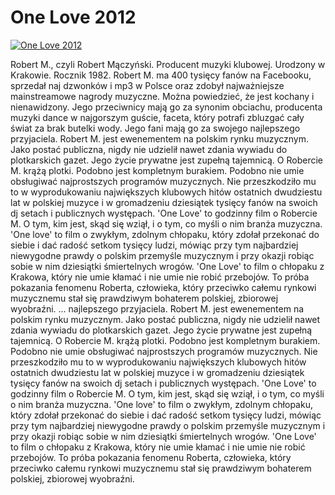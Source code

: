 One Love 2012 
=============
[![One Love 2012 ](http://vidos.pl/images/player.gif)](http://vidos.pl/one-love-2012)

 Robert M., czyli Robert Mączyński. Producent muzyki klubowej. Urodzony w Krakowie. Rocznik 1982. Robert M. ma 400 tysięcy fanów na Facebooku, sprzedał naj dzwonków i mp3 w Polsce oraz zdobył najważniejsze mainstreamowe nagrody muzyczne. Można powiedzieć, że jest kochany i nienawidzony. Jego przeciwnicy mają go za synonim obciachu, producenta muzyki dance w najgorszym guście, faceta, który potrafi zbluzgać cały świat za brak butelki wody. Jego fani mają go za swojego najlepszego przyjaciela. Robert M. jest ewenementem na polskim rynku muzycznym. Jako postać publiczna, nigdy nie udzielił nawet zdania wywiadu do plotkarskich gazet. Jego życie prywatne jest zupełną tajemnicą. O Robercie M. krążą plotki. Podobno jest kompletnym burakiem. Podobno nie umie obsługiwać najprostszych programów muzycznych. Nie przeszkodziło mu to w wyprodukowaniu największych klubowych hitów ostatnich dwudziestu lat w polskiej muzyce i w gromadzeniu dziesiątek tysięcy fanów na swoich dj setach i publicznych występach. 'One Love' to godzinny film o Robercie M. O tym, kim jest, skąd się wziął, i o tym, co myśli o nim branża muzyczna. 'One love' to film o zwykłym, zdolnym chłopaku, który zdołał przekonać do siebie i dać radość setkom tysięcy ludzi, mówiąc przy tym najbardziej niewygodne prawdy o polskim przemyśle muzycznym i przy okazji robiąc sobie w nim dziesiątki śmiertelnych wrogów. 'One Love' to film o chłopaku z Krakowa, który nie umie kłamać i nie umie nie robić przebojów. To próba pokazania fenomenu Roberta, człowieka, który przeciwko całemu rynkowi muzycznemu stał się prawdziwym bohaterem polskiej, zbiorowej wyobraźni.   ... najlepszego przyjaciela. Robert M. jest ewenementem na polskim rynku muzycznym. Jako postać publiczna, nigdy nie udzielił nawet zdania wywiadu do plotkarskich gazet. Jego życie prywatne jest zupełną tajemnicą. O Robercie M. krążą plotki. Podobno jest kompletnym burakiem. Podobno nie umie obsługiwać najprostszych programów muzycznych. Nie przeszkodziło mu to w wyprodukowaniu największych klubowych hitów ostatnich dwudziestu lat w polskiej muzyce i w gromadzeniu dziesiątek tysięcy fanów na swoich dj setach i publicznych występach. 'One Love' to godzinny film o Robercie M. O tym, kim jest, skąd się wziął, i o tym, co myśli o nim branża muzyczna. 'One love' to film o zwykłym, zdolnym chłopaku, który zdołał przekonać do siebie i dać radość setkom tysięcy ludzi, mówiąc przy tym najbardziej niewygodne prawdy o polskim przemyśle muzycznym i przy okazji robiąc sobie w nim dziesiątki śmiertelnych wrogów. 'One Love' to film o chłopaku z Krakowa, który nie umie kłamać i nie umie nie robić przebojów. To próba pokazania fenomenu Roberta, człowieka, który przeciwko całemu rynkowi muzycznemu stał się prawdziwym bohaterem polskiej, zbiorowej wyobraźni.
